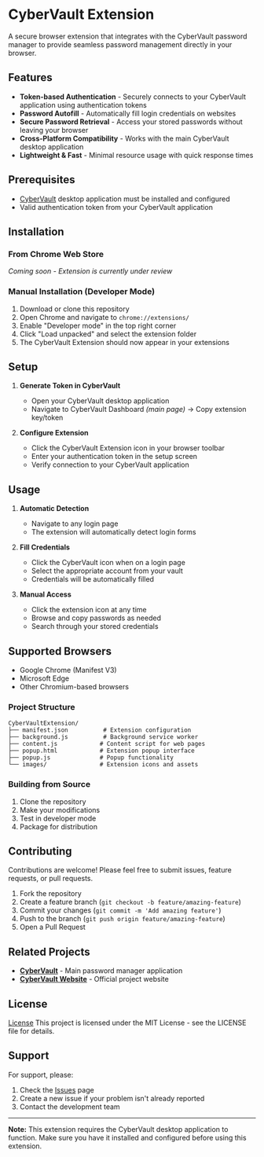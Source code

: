 # CyberVault Extension

A secure browser extension that integrates with the CyberVault password manager to provide seamless password management directly in your browser.

## Features

- **Token-based Authentication** - Securely connects to your CyberVault application using authentication tokens
- **Password Autofill** - Automatically fill login credentials on websites
- **Secure Password Retrieval** - Access your stored passwords without leaving your browser
- **Cross-Platform Compatibility** - Works with the main CyberVault desktop application
- **Lightweight & Fast** - Minimal resource usage with quick response times

## Prerequisites

- [CyberVault](https://github.com/CyberNilsen/CyberVault) desktop application must be installed and configured
- Valid authentication token from your CyberVault application

## Installation

### From Chrome Web Store
*Coming soon - Extension is currently under review*

### Manual Installation (Developer Mode)
1. Download or clone this repository
2. Open Chrome and navigate to `chrome://extensions/`
3. Enable "Developer mode" in the top right corner
4. Click "Load unpacked" and select the extension folder
5. The CyberVault Extension should now appear in your extensions

## Setup

1. **Generate Token in CyberVault**
   - Open your CyberVault desktop application
   - Navigate to CyberVault Dashboard *(main page)* -> Copy extension key/token 

2. **Configure Extension**
   - Click the CyberVault Extension icon in your browser toolbar
   - Enter your authentication token in the setup screen
   - Verify connection to your CyberVault application

## Usage

1. **Automatic Detection**
   - Navigate to any login page
   - The extension will automatically detect login forms

2. **Fill Credentials**
   - Click the CyberVault icon when on a login page
   - Select the appropriate account from your vault
   - Credentials will be automatically filled

3. **Manual Access**
   - Click the extension icon at any time
   - Browse and copy passwords as needed
   - Search through your stored credentials

## Supported Browsers

- Google Chrome (Manifest V3)
- Microsoft Edge
- Other Chromium-based browsers

### Project Structure
```
CyberVaultExtension/
├── manifest.json          # Extension configuration
├── background.js          # Background service worker
├── content.js            # Content script for web pages
├── popup.html            # Extension popup interface
├── popup.js              # Popup functionality
└── images/               # Extension icons and assets
```

### Building from Source
1. Clone the repository
2. Make your modifications
3. Test in developer mode
4. Package for distribution

## Contributing

Contributions are welcome! Please feel free to submit issues, feature requests, or pull requests.

1. Fork the repository
2. Create a feature branch (`git checkout -b feature/amazing-feature`)
3. Commit your changes (`git commit -m 'Add amazing feature'`)
4. Push to the branch (`git push origin feature/amazing-feature`)
5. Open a Pull Request

## Related Projects

- [**CyberVault**](https://github.com/CyberNilsen/CyberVault) - Main password manager application
- [**CyberVault Website**](https://github.com/CyberNilsen/CyberVault-website) - Official project website

## License

[License](https://github.com/CyberNilsen/CyberVaultExtension/blob/master/LICENSE)
This project is licensed under the MIT License - see the LICENSE file for details.

## Support

For support, please:
1. Check the [Issues](https://github.com/CyberNilsen/CyberVaultExtension/issues) page
2. Create a new issue if your problem isn't already reported
3. Contact the development team

---

**Note:** This extension requires the CyberVault desktop application to function. Make sure you have it installed and configured before using this extension.
